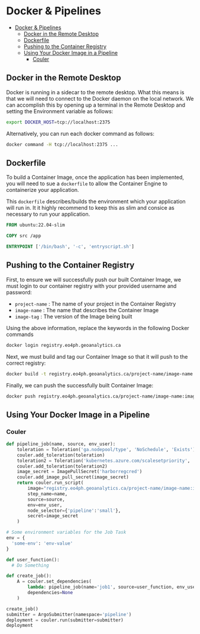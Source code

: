 # Docker & Pipelines

- [Docker \& Pipelines](#docker--pipelines)
  - [Docker in the Remote Desktop](#docker-in-the-remote-desktop)
  - [Dockerfile](#dockerfile)
  - [Pushing to the Container Registry](#pushing-to-the-container-registry)
  - [Using Your Docker Image in a Pipeline](#using-your-docker-image-in-a-pipeline)
    - [Couler](#couler)

## Docker in the Remote Desktop

Docker is running in a sidecar to the remote desktop. 
What this means is that we will need to connect to the 
Docker daemon on the local network.
We can accomplish this by opening up a terminal in the
Remote Desktop and setting the Environment variable 
as follows: 

```bash
export DOCKER_HOST=tcp://localhost:2375
```

Alternatively, you can run each docker command as follows:

```bash
docker command -H tcp://localhost:2375 ...
```

## Dockerfile

To build a Container Image, once the application has
been implemented, you will need to sue a `dockerfile`
to allow the Container Engine to containerize your application. 

This `dockerfile` describes/builds the environment which 
your application will run in. 
It it highly recommend to keep this as slim and consice as necessary to run your application. 

```dockerfile
FROM ubuntu:22.04-slim

COPY src /app

ENTRYPOINT ['/bin/bash', '-c', 'entryscript.sh']

```

## Pushing to the Container Registry

First, to ensure we will successfully push our built Container Image, we must login to our container registry with your provided username and password:

- `project-name` : The name of your project in the Container Registry
- `image-name` : The name that describes the Container Image
- `image-tag` : The version of the Image being built

Using the above information, replace the keywords in 
the following Docker commands

```bash
docker login registry.eo4ph.geoanalytics.ca
```

Next, we must build and tag our Container Image 
so that it will push to the correct registry:

```bash
docker build -t registry.eo4ph.geoanalytics.ca/project-name/image-name:image-tag .
```

Finally, we can push the successfully built Container Image:

```bash
docker push registry.eo4ph.geoanalytics.ca/project-name/image-name:image-tag
```

## Using Your Docker Image in a Pipeline

### Couler 

```python
def pipeline_job(name, source, env_user):
    toleration = Toleration('ga.nodepool/type', 'NoSchedule', 'Exists')
    couler.add_toleration(toleration)
    toleration2 = Toleration('kubernetes.azure.com/scalesetpriority', 'NoSchedule', 'Exists')
    couler.add_toleration(toleration2)
    image_secret = ImagePullSecret('harborregcred')
    couler.add_image_pull_secret(image_secret)
    return couler.run_script(
        image="registry.eo4ph.geoanalytics.ca/project-name/image-name:image-tag",
        step_name=name,
        source=source,
        env=env_user,
        node_selector={'pipeline':'small'},
        secret=image_secret
    )

# Some environment variables for the Job Task
env = {
  'some-env': 'env-value'
}

def user_function():
  # Do Something

def create_job():
    A = couler.set_dependencies(
        lambda: pipeline_job(name='job1', source=user_function, env_user=env),
        dependencies=None
    )

create_job()
submitter = ArgoSubmitter(namespace='pipeline')
deployment = couler.run(submitter=submitter)
deployment
```

<!-- ### Hera Workflows -->